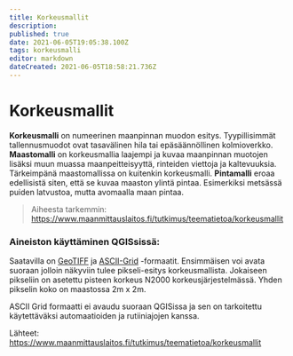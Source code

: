 ```yaml
---
title: Korkeusmallit
description: 
published: true
date: 2021-06-05T19:05:38.100Z
tags: korkeusmalli
editor: markdown
dateCreated: 2021-06-05T18:58:21.736Z
---
```


# Korkeusmallit
**Korkeusmalli** on numeerinen maanpinnan muodon esitys. Tyypillisimmät tallennusmuodot ovat tasavälinen hila tai epäsäännöllinen kolmioverkko.
**Maastomalli** on korkeusmallia laajempi ja kuvaa maanpinnan muotojen lisäksi muun muassa maanpeitteisyyttä, rinteiden viettoja ja kaltevuuksia. Tärkeimpänä maastomallissa on kuitenkin korkeusmalli.
**Pintamalli** eroaa edellisistä siten, että se kuvaa maaston ylintä pintaa. Esimerkiksi metsässä puiden latvustoa, mutta avomaalla maan pintaa.

> Aiheesta tarkemmin: https://www.maanmittauslaitos.fi/tutkimus/teematietoa/korkeusmallit

### Aineiston käyttäminen QGISsissä:
Saatavilla on [GeoTIFF](/fi/Formaatit/GeoTIFF) ja [ASCII-Grid](/fi/Formaatit/ASCII-Grid) -formaatit. Ensimmäisen voi avata suoraan jolloin näkyviin tulee pikseli-esitys korkeusmallista. Jokaiseen pikseliin on asetettu pisteen korkeus N2000 korkeusjärjestelmässä. Yhden pikselin koko on maastossa 2m x 2m.

ASCII Grid formaatti ei avaudu suoraan QGISissa ja sen on tarkoitettu käytettäväksi automaatioiden ja rutiiniajojen kanssa.


Lähteet:
https://www.maanmittauslaitos.fi/tutkimus/teematietoa/korkeusmallit
